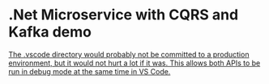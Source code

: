 # .Net Microservice with CQRS and Kafka demo

<u>The .vscode directory would probably not be committed to a production environment, but it would not hurt a lot if it was. This allows both APIs to be run in debug mode at the same time in VS Code.</u>
